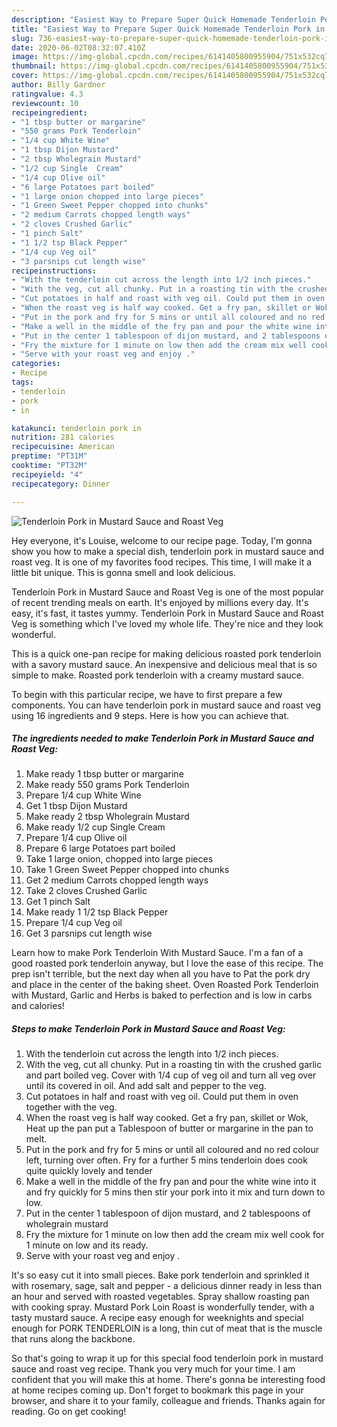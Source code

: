 ```yaml
---
description: "Easiest Way to Prepare Super Quick Homemade Tenderloin Pork in Mustard Sauce and Roast Veg"
title: "Easiest Way to Prepare Super Quick Homemade Tenderloin Pork in Mustard Sauce and Roast Veg"
slug: 736-easiest-way-to-prepare-super-quick-homemade-tenderloin-pork-in-mustard-sauce-and-roast-veg
date: 2020-06-02T08:32:07.410Z
image: https://img-global.cpcdn.com/recipes/6141405800955904/751x532cq70/tenderloin-pork-in-mustard-sauce-and-roast-veg-recipe-main-photo.jpg
thumbnail: https://img-global.cpcdn.com/recipes/6141405800955904/751x532cq70/tenderloin-pork-in-mustard-sauce-and-roast-veg-recipe-main-photo.jpg
cover: https://img-global.cpcdn.com/recipes/6141405800955904/751x532cq70/tenderloin-pork-in-mustard-sauce-and-roast-veg-recipe-main-photo.jpg
author: Billy Gardner
ratingvalue: 4.3
reviewcount: 10
recipeingredient:
- "1 tbsp butter or margarine"
- "550 grams Pork Tenderloin"
- "1/4 cup White Wine"
- "1 tbsp Dijon Mustard"
- "2 tbsp Wholegrain Mustard"
- "1/2 cup Single  Cream"
- "1/4 cup Olive oil"
- "6 large Potatoes part boiled"
- "1 large onion chopped into large pieces"
- "1 Green Sweet Pepper chopped into chunks"
- "2 medium Carrots chopped length ways"
- "2 cloves Crushed Garlic"
- "1 pinch Salt"
- "1 1/2 tsp Black Pepper"
- "1/4 cup Veg oil"
- "3 parsnips cut length wise"
recipeinstructions:
- "With the tenderloin cut across the length into 1/2 inch pieces."
- "With the veg, cut all chunky. Put in a roasting tin with the crushed garlic and part boiled veg. Cover with 1/4 cup of veg oil and turn all veg over until its covered in oil. And add salt and pepper to the veg."
- "Cut potatoes in half and roast with veg oil. Could put them in oven together with the veg."
- "When the roast veg is half way cooked. Get a fry pan, skillet or Wok, Heat up the pan put a Tablespoon of butter or margarine in the pan to melt."
- "Put in the pork and fry for 5 mins or until all coloured and no red colour left, turning over often. Fry for a further 5 mins tenderloin does cook quite quickly lovely and tender"
- "Make a well in the middle of the fry pan and pour the white wine into it and fry quickly for 5 mins then stir your pork into it mix and turn down to low."
- "Put in the center 1 tablespoon of dijon mustard, and 2 tablespoons of wholegrain mustard"
- "Fry the mixture for 1 minute on low then add the cream mix well cook for 1 minute on low and its ready."
- "Serve with your roast veg and enjoy ."
categories:
- Recipe
tags:
- tenderloin
- pork
- in

katakunci: tenderloin pork in 
nutrition: 281 calories
recipecuisine: American
preptime: "PT31M"
cooktime: "PT32M"
recipeyield: "4"
recipecategory: Dinner

---
```



![Tenderloin Pork in Mustard Sauce and Roast Veg](https://img-global.cpcdn.com/recipes/6141405800955904/751x532cq70/tenderloin-pork-in-mustard-sauce-and-roast-veg-recipe-main-photo.jpg)

Hey everyone, it's Louise, welcome to our recipe page. Today, I'm gonna show you how to make a special dish, tenderloin pork in mustard sauce and roast veg. It is one of my favorites food recipes. This time, I will make it a little bit unique. This is gonna smell and look delicious.

Tenderloin Pork in Mustard Sauce and Roast Veg is one of the most popular of recent trending meals on earth. It's enjoyed by millions every day. It's easy, it's fast, it tastes yummy. Tenderloin Pork in Mustard Sauce and Roast Veg is something which I've loved my whole life. They're nice and they look wonderful.

This is a quick one-pan recipe for making delicious roasted pork tenderloin with a savory mustard sauce. An inexpensive and delicious meal that is so simple to make. Roasted pork tenderloin with a creamy mustard sauce.


To begin with this particular recipe, we have to first prepare a few components. You can have tenderloin pork in mustard sauce and roast veg using 16 ingredients and 9 steps. Here is how you can achieve that.

<!--inarticleads1-->

##### The ingredients needed to make Tenderloin Pork in Mustard Sauce and Roast Veg:

1. Make ready 1 tbsp butter or margarine
1. Make ready 550 grams Pork Tenderloin
1. Prepare 1/4 cup White Wine
1. Get 1 tbsp Dijon Mustard
1. Make ready 2 tbsp Wholegrain Mustard
1. Make ready 1/2 cup Single  Cream
1. Prepare 1/4 cup Olive oil
1. Prepare 6 large Potatoes part boiled
1. Take 1 large onion, chopped into large pieces
1. Take 1 Green Sweet Pepper chopped into chunks
1. Get 2 medium Carrots chopped length ways
1. Take 2 cloves Crushed Garlic
1. Get 1 pinch Salt
1. Make ready 1 1/2 tsp Black Pepper
1. Prepare 1/4 cup Veg oil
1. Get 3 parsnips cut length wise


Learn how to make Pork Tenderloin With Mustard Sauce. I&#39;m a fan of a good roasted pork tenderloin anyway, but I love the ease of this recipe. The prep isn&#39;t terrible, but the next day when all you have to Pat the pork dry and place in the center of the baking sheet. Oven Roasted Pork Tenderloin with Mustard, Garlic and Herbs is baked to perfection and is low in carbs and calories! 

<!--inarticleads2-->

##### Steps to make Tenderloin Pork in Mustard Sauce and Roast Veg:

1. With the tenderloin cut across the length into 1/2 inch pieces.
1. With the veg, cut all chunky. Put in a roasting tin with the crushed garlic and part boiled veg. Cover with 1/4 cup of veg oil and turn all veg over until its covered in oil. And add salt and pepper to the veg.
1. Cut potatoes in half and roast with veg oil. Could put them in oven together with the veg.
1. When the roast veg is half way cooked. Get a fry pan, skillet or Wok, Heat up the pan put a Tablespoon of butter or margarine in the pan to melt.
1. Put in the pork and fry for 5 mins or until all coloured and no red colour left, turning over often. Fry for a further 5 mins tenderloin does cook quite quickly lovely and tender
1. Make a well in the middle of the fry pan and pour the white wine into it and fry quickly for 5 mins then stir your pork into it mix and turn down to low.
1. Put in the center 1 tablespoon of dijon mustard, and 2 tablespoons of wholegrain mustard
1. Fry the mixture for 1 minute on low then add the cream mix well cook for 1 minute on low and its ready.
1. Serve with your roast veg and enjoy .


It&#39;s so easy cut it into small pieces. Bake pork tenderloin and sprinkled it with rosemary, sage, salt and pepper - a delicious dinner ready in less than an hour and served with roasted vegetables. Spray shallow roasting pan with cooking spray. Mustard Pork Loin Roast is wonderfully tender, with a tasty mustard sauce. A recipe easy enough for weeknights and special enough for PORK TENDERLOIN is a long, thin cut of meat that is the muscle that runs along the backbone. 

So that's going to wrap it up for this special food tenderloin pork in mustard sauce and roast veg recipe. Thank you very much for your time. I am confident that you will make this at home. There's gonna be interesting food at home recipes coming up. Don't forget to bookmark this page in your browser, and share it to your family, colleague and friends. Thanks again for reading. Go on get cooking!
